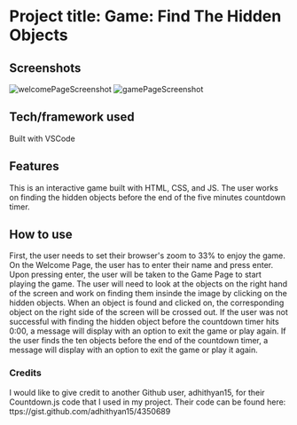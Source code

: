 # Project title: Game: Find The Hidden Objects

## Screenshots
![welcomePageScreenshot](https://user-images.githubusercontent.com/121985979/227652550-43ea9d9d-bbd4-46d0-b788-205104f65832.png)
![gamePageScreenshot](https://user-images.githubusercontent.com/121985979/227652572-b8d963b1-da88-4c88-8ef4-64ffc56712dd.png)

## Tech/framework used
Built with VSCode

## Features
This is an interactive game built with HTML, CSS, and JS. The user works on finding the hidden objects before the end of the five minutes countdown timer.

## How to use
First, the user needs to set their browser's zoom to 33% to enjoy the game. On the Welcome Page, the user has to enter their name and press enter. Upon pressing enter, the user will be taken to the Game Page to start playing the game. The user will need to look at the objects on the right hand of the screen and work on finding them insinde the image by clicking on the hidden objects. When an object is found and clicked on, the corresponding object on the right side of the screen will be crossed out. If the user was not successful with finding the hidden object before the countdown timer hits 0:00, a message will display with an option to exit the game or play again. If the user finds the ten objects before the end of the countdown timer, a message will display with an option to exit the game or play it again.

### Credits
I would like to give credit to another Github user, adhithyan15, for their Countdown.js code that I used in my project. Their code can be found here: ttps://gist.github.com/adhithyan15/4350689


